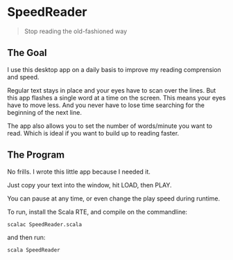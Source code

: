# SpeedReader

> Stop reading the old-fashioned way

## The Goal

I use this desktop app on a daily basis to improve my reading comprension and speed. 

Regular text stays in place and your eyes have to scan over the lines. But this app flashes a single word at a time on the screen. This means your eyes have to move less. And you never have to lose time searching for the beginning of the next line.

The app also allows you to set the number of words/minute you want to read. Which is ideal if you want to build up to reading faster.

## The Program
No frills. I wrote this little app because I needed it.

Just copy your text into the window, hit LOAD, then PLAY.

You can pause at any time, or even change the play speed during runtime.

To run, install the Scala RTE, and compile on the commandline:

    scalac SpeedReader.scala

and then run:

    scala SpeedReader

